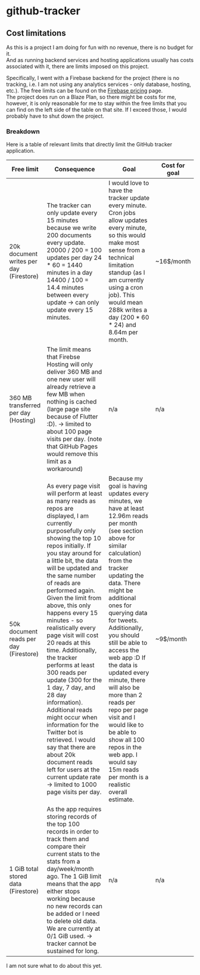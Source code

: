 # github-tracker

## Cost limitations

As this is a project I am doing for fun with no revenue, there is no budget for it.  
And as running backend services and hosting applications usually has costs associated with it,
there are limits imposed on this project.

Specifically, I went with a Firebase backend for the project (there is no tracking, i.e. I am not using
any analytics services - only database, hosting, etc.). The free limits can be found on the [Firebase pricing] page.  
The project does run on a Blaze Plan, so there might be costs for me, however, it is only reasonable for
me to stay within the free limits that you can find on the left side of the table on that site. If I exceed those, I would
probably have to shut down the project.

### Breakdown

Here is a table of relevant limits that directly limit the GitHub tracker application.

| Free limit                              | Consequence                                                                                                                                                                                                                                                                                                                                                                                                                                                                                                                                                                                                                                                                                                                                        | Goal                                                                                                                                                                                                                                                                                                                                                                                                                                                                                                                                       | Cost for goal |
| --------------------------------------- | -------------------------------------------------------------------------------------------------------------------------------------------------------------------------------------------------------------------------------------------------------------------------------------------------------------------------------------------------------------------------------------------------------------------------------------------------------------------------------------------------------------------------------------------------------------------------------------------------------------------------------------------------------------------------------------------------------------------------------------------------- | ------------------------------------------------------------------------------------------------------------------------------------------------------------------------------------------------------------------------------------------------------------------------------------------------------------------------------------------------------------------------------------------------------------------------------------------------------------------------------------------------------------------------------------------ | ------------- |
| 20k document writes per day (Firestore) | The tracker can only update every 15 minutes because we write 200 documents every update. 20000 / 200 = 100 updates per day 24 \* 60 = 1440 minutes in a day 14400 / 100 = 14.4 minutes between every update → can only update every 15 minutes.                                                                                                                                                                                                                                                                                                                                                                                                                                                                                                   | I would love to have the tracker update every minute. Cron jobs allow updates every minute, so this would make most sense from a technical limitation standup (as I am currently using a cron job). This would mean 288k writes a day (200 \* 60 \* 24) and 8.64m per month.                                                                                                                                                                                                                                                               | ~16\$/month   |
| 360 MB transferred per day (Hosting)    | The limit means that Firebse Hosting will only deliver 360 MB and one new user will already retrieve a few MB when nothing is cached (large page site because of Flutter :D). → limited to about 100 page visits per day. (note that GitHub Pages would remove this limit as a workaround)                                                                                                                                                                                                                                                                                                                                                                                                                                                         | n/a                                                                                                                                                                                                                                                                                                                                                                                                                                                                                                                                        | n/a           |
| 50k document reads per day (Firestore)  | As every page visit will perform at least as many reads as repos are displayed, I am currently purposefully only showing the top 10 repos initially. If you stay around for a little bit, the data will be updated and the same number of reads are performed again. Given the limit from above, this only happens every 15 minutes - so realistically every page visit will cost 20 reads at this time. Additionally, the tracker performs at least 300 reads per update (300 for the 1 day, 7 day, and 28 day information). Additional reads might occur when information for the Twitter bot is retrieved. I would say that there are about 20k document reads left for users at the current update rate → limited to 1000 page visits per day. | Because my goal is having updates every minutes, we have at least 12.96m reads per month (see section above for similar calculation) from the tracker updating the data. There might be additional ones for querying data for tweets. Additionally, you should still be able to access the web app :D If the data is updated every minute, there will also be more than 2 reads per repo per page visit and I would like to be able to show all 100 repos in the web app. I would say 15m reads per month is a realistic overall estimate. | ~9\$/month    |
| 1 GiB total stored data (Firestore)     | As the app requires storing records of the top 100 records in order to track them and compare their current stats to the stats from a day/week/month ago. The 1 GiB limit means that the app either stops working because no new records can be added or I need to delete old data. We are currently at 0/1 GiB used. → tracker cannot be sustained for long.                                                                                                                                                                                                                                                                                                                                                                                      | n/a                                                                                                                                                                                                                                                                                                                                                                                                                                                                                                                                        | n/a           |

I am not sure what to do about this yet.

[firebase pricing]: https://firebase.google.com/pricing
